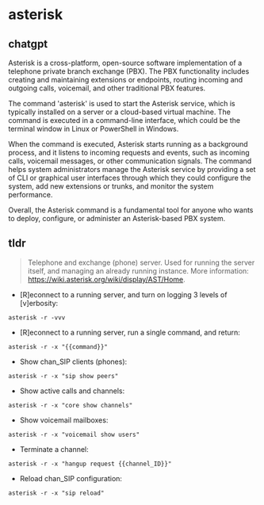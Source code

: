 # asterisk 
## chatgpt 
Asterisk is a cross-platform, open-source software implementation of a telephone private branch exchange (PBX). The PBX functionality includes creating and maintaining extensions or endpoints, routing incoming and outgoing calls, voicemail, and other traditional PBX features. 

The command 'asterisk' is used to start the Asterisk service, which is typically installed on a server or a cloud-based virtual machine. The command is executed in a command-line interface, which could be the terminal window in Linux or PowerShell in Windows. 

When the command is executed, Asterisk starts running as a background process, and it listens to incoming requests and events, such as incoming calls, voicemail messages, or other communication signals. The command helps system administrators manage the Asterisk service by providing a set of CLI or graphical user interfaces through which they could configure the system, add new extensions or trunks, and monitor the system performance. 

Overall, the Asterisk command is a fundamental tool for anyone who wants to deploy, configure, or administer an Asterisk-based PBX system. 

## tldr 
 
> Telephone and exchange (phone) server.
> Used for running the server itself, and managing an already running instance.
> More information: <https://wiki.asterisk.org/wiki/display/AST/Home>.

- [R]econnect to a running server, and turn on logging 3 levels of [v]erbosity:

`asterisk -r -vvv`

- [R]econnect to a running server, run a single command, and return:

`asterisk -r -x "{{command}}"`

- Show chan_SIP clients (phones):

`asterisk -r -x "sip show peers"`

- Show active calls and channels:

`asterisk -r -x "core show channels"`

- Show voicemail mailboxes:

`asterisk -r -x "voicemail show users"`

- Terminate a channel:

`asterisk -r -x "hangup request {{channel_ID}}"`

- Reload chan_SIP configuration:

`asterisk -r -x "sip reload"`
